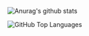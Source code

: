 
![Anurag's github stats](https://github-readme-stats.vercel.app/api?username=rasu007&show_icons=true&theme=radical)


![GitHub Top Languages](https://github-readme-stats.vercel.app/api/top-langs/?username=rasu007&layout=compact&theme=vue)
